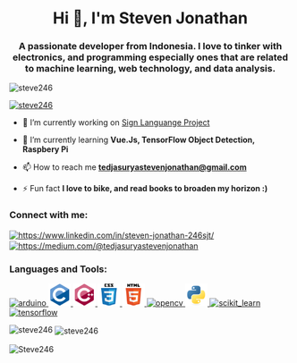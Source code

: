 <h1 align="center">Hi 👋, I'm Steven Jonathan</h1>
<h3 align="center">A passionate developer from Indonesia. I love to tinker with electronics, and programming especially ones that are related to machine learning, web technology, and data analysis.</h3>

<p align="left"> <img src="https://komarev.com/ghpvc/?username=steve246&label=Profile%20views&color=0e75b6&style=flat" alt="steve246" /> </p>

<p align="left"> <a href="https://github.com/ryo-ma/github-profile-trophy"><img src="https://github-profile-trophy.vercel.app/?username=steve246" alt="steve246" /></a> </p>

- 🔭 I’m currently working on [Sign Languange Project](https://github.com/Steve246/Sign-Languange-Recognition)

- 🌱 I’m currently learning **Vue.Js, TensorFlow Object Detection, Raspbery Pi**

- 📫 How to reach me **tedjasuryastevenjonathan@gmail.com**

- ⚡ Fun fact **I love to bike, and read books to broaden my horizon :)**

<h3 align="left">Connect with me:</h3>
<p align="left">
<a href="https://linkedin.com/in/https://www.linkedin.com/in/steven-jonathan-246sjt/" target="blank"><img align="center" src="https://raw.githubusercontent.com/rahuldkjain/github-profile-readme-generator/master/src/images/icons/Social/linked-in-alt.svg" alt="https://www.linkedin.com/in/steven-jonathan-246sjt/" height="30" width="40" /></a>
<a href="https://medium.com/https://medium.com/@tedjasuryastevenjonathan" target="blank"><img align="center" src="https://raw.githubusercontent.com/rahuldkjain/github-profile-readme-generator/master/src/images/icons/Social/medium.svg" alt="https://medium.com/@tedjasuryastevenjonathan" height="30" width="40" /></a>
</p>

<h3 align="left">Languages and Tools:</h3>
<p align="left"> <a href="https://www.arduino.cc/" target="_blank"> <img src="https://cdn.worldvectorlogo.com/logos/arduino-1.svg" alt="arduino" width="40" height="40"/> </a> <a href="https://www.cprogramming.com/" target="_blank"> <img src="https://raw.githubusercontent.com/devicons/devicon/master/icons/c/c-original.svg" alt="c" width="40" height="40"/> </a> <a href="https://www.w3schools.com/cpp/" target="_blank"> <img src="https://raw.githubusercontent.com/devicons/devicon/master/icons/cplusplus/cplusplus-original.svg" alt="cplusplus" width="40" height="40"/> </a> <a href="https://www.w3schools.com/css/" target="_blank"> <img src="https://raw.githubusercontent.com/devicons/devicon/master/icons/css3/css3-original-wordmark.svg" alt="css3" width="40" height="40"/> </a> <a href="https://www.w3.org/html/" target="_blank"> <img src="https://raw.githubusercontent.com/devicons/devicon/master/icons/html5/html5-original-wordmark.svg" alt="html5" width="40" height="40"/> </a> <a href="https://opencv.org/" target="_blank"> <img src="https://www.vectorlogo.zone/logos/opencv/opencv-icon.svg" alt="opencv" width="40" height="40"/> </a> <a href="https://www.python.org" target="_blank"> <img src="https://raw.githubusercontent.com/devicons/devicon/master/icons/python/python-original.svg" alt="python" width="40" height="40"/> </a> <a href="https://scikit-learn.org/" target="_blank"> <img src="https://upload.wikimedia.org/wikipedia/commons/0/05/Scikit_learn_logo_small.svg" alt="scikit_learn" width="40" height="40"/> </a> <a href="https://www.tensorflow.org" target="_blank"> <img src="https://www.vectorlogo.zone/logos/tensorflow/tensorflow-icon.svg" alt="tensorflow" width="40" height="40"/> </a> </p>

<p><img align="left" src="https://github-readme-stats.vercel.app/api/top-langs?username=steve246&show_icons=true&locale=en&layout=compact" alt="steve246" /></p>

<p>&nbsp;<img align="center" src="https://github-readme-stats.vercel.app/api?username=steve246&show_icons=true&locale=en" alt="steve246" /></p>

<p><img align="center" src="https://github-readme-streak-stats.herokuapp.com/?user=Steve246&" alt="Steve246" /></p>
